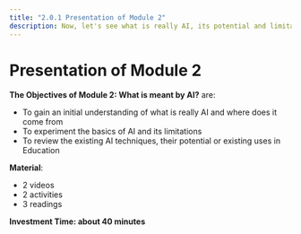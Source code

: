 ```yaml
---
title: "2.0.1 Presentation of Module 2"
description: Now, let's see what is really AI, its potential and limitations for education
---
```


# Presentation of Module 2

**The Objectives of Module 2: What is meant by AI?** are:

- To gain an initial understanding of what is really AI and where does it come from
- To experiment the basics of AI and its limitations
- To review the existing AI techniques, their potential or existing uses in Education

**Material**:

- 2 videos
- 2 activities
- 3 readings

**Investment Time: about 40 minutes**
